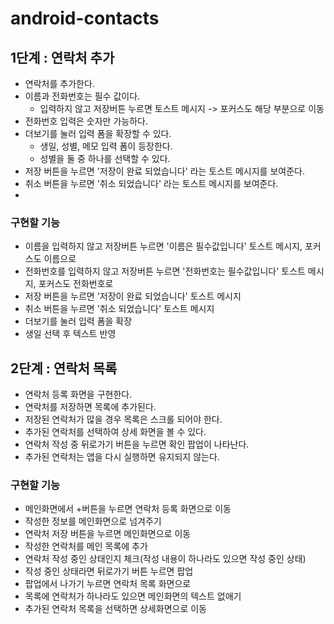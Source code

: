 # android-contacts

## 1단계 : 연락처 추가
- 연락처를 추가한다. 
- 이름과 전화번호는 필수 값이다.
  - 입력하지 않고 저장버튼 누르면 토스트 메시지 -> 포커스도 해당 부분으로 이동
- 전화번호 입력은 숫자만 가능하다.
- 더보기를 눌러 입력 폼을 확장할 수 있다.
  - 생일, 성별, 메모 입력 폼이 등장한다.
  - 성별을 둘 중 하나를 선택할 수 있다.
- 저장 버튼을 누르면 '저장이 완료 되었습니다' 라는 토스트 메시지를 보여준다. 
- 취소 버튼을 누르면 '취소 되었습니다' 라는 토스트 메시지를 보여준다.
- 
### 구현할 기능
- 이름을 입력하지 않고 저장버튼 누르면 '이름은 필수값입니다' 토스트 메시지, 포커스도 이름으로
- 전화번호를 입력하지 않고 저장버튼 누르면 '전화번호는 필수값입니다' 토스트 메시지, 포커스도 전화번호로
- 저장 버튼을 누르면 '저장이 완료 되었습니다' 토스트 메시지
- 취소 버튼을 누르면 '취소 되었습니다' 토스트 메시지
- 더보기를 눌러 입력 폼을 확장
- 생일 선택 후 텍스트 반영

## 2단계 : 연락처 목록
- 연락처 등록 화면을 구현한다.
- 연락처를 저장하면 목록에 추가된다.
- 저장된 연락처가 많을 경우 목록은 스크롤 되어야 한다.
- 추가된 연락처를 선택하여 상세 화면을 볼 수 있다.
- 연락처 작성 중 뒤로가기 버튼을 누르면 확인 팝업이 나타난다.
- 추가된 연락처는 앱을 다시 실행하면 유지되지 않는다.

### 구현할 기능
- 메인화면에서 +버튼을 누르면 연락처 등록 화면으로 이동
- 작성한 정보를 메인화면으로 넘겨주기
- 연락처 저장 버튼을 누르면 메인화면으로 이동
- 작성한 연락처를 메인 목록에 추가
- 연락처 작성 중인 상태인지 체크(작성 내용이 하나라도 있으면 작성 중인 상태)
- 작성 중인 상태라면 뒤로가기 버튼 누르면 팝업
- 팝업에서 나가기 누르면 연락처 목록 화면으로
- 목록에 연락처가 하나라도 있으면 메인화면의 텍스트 없애기
- 추가된 연락처 목록을 선택하면 상세화면으로 이동